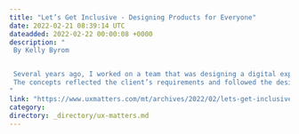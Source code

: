 ```yaml
---
title: "Let’s Get Inclusive - Designing Products for Everyone"
date: 2022-02-21 08:39:14 UTC
dateadded: 2022-02-22 00:00:08 +0000
description: "
 By Kelly Byrom 


 Several years ago, I worked on a team that was designing a digital experience to help people find spaces and resources on a college campus. During design reviews, the design team presented two ability-based concepts: one for standing users and one with a button that let a user in a wheelchair reposition the screen. 
 The concepts reflected the client’s requirements and followed the design norms of the time. However, as I watched the team present these two distinct solutions, something felt off. We had designed segmented experiences as if wheelchair users were an exception, and we were requiring them to take extra steps. I wondered: Could we have accommodated different accessibility needs without creating different designs? In other words, could we shape our product-design thinking around designing for everyone?  Read More 
"
link: "https://www.uxmatters.com/mt/archives/2022/02/lets-get-inclusive-designing-products-for-everyone.php"
category:
directory: _directory/ux-matters.md
---
```

